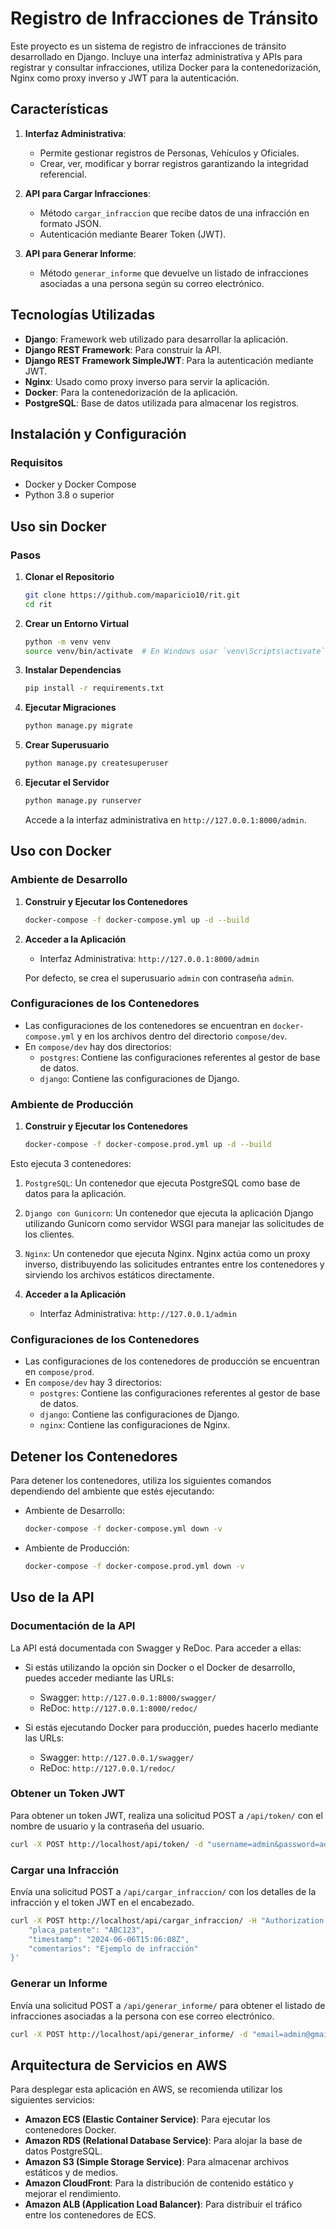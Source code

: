 # Registro de Infracciones de Tránsito

Este proyecto es un sistema de registro de infracciones de tránsito desarrollado en Django. Incluye una interfaz administrativa y APIs para registrar y consultar infracciones, utiliza Docker para la contenedorización, Nginx como proxy inverso y JWT para la autenticación.

## Características

1. **Interfaz Administrativa**:
   - Permite gestionar registros de Personas, Vehículos y Oficiales.
   - Crear, ver, modificar y borrar registros garantizando la integridad referencial.

2. **API para Cargar Infracciones**:
   - Método `cargar_infraccion` que recibe datos de una infracción en formato JSON.
   - Autenticación mediante Bearer Token (JWT).

3. **API para Generar Informe**:
   - Método `generar_informe` que devuelve un listado de infracciones asociadas a una persona según su correo electrónico.

## Tecnologías Utilizadas

- **Django**: Framework web utilizado para desarrollar la aplicación.
- **Django REST Framework**: Para construir la API.
- **Django REST Framework SimpleJWT**: Para la autenticación mediante JWT.
- **Nginx**: Usado como proxy inverso para servir la aplicación.
- **Docker**: Para la contenedorización de la aplicación.
- **PostgreSQL**: Base de datos utilizada para almacenar los registros.

## Instalación y Configuración

### Requisitos

- Docker y Docker Compose
- Python 3.8 o superior

## Uso sin Docker

### Pasos

1. **Clonar el Repositorio**

   ```sh
   git clone https://github.com/maparicio10/rit.git
   cd rit
   ```

2. **Crear un Entorno Virtual**

   ```sh
   python -m venv venv
   source venv/bin/activate  # En Windows usar `venv\Scripts\activate`
   ```

3. **Instalar Dependencias**

   ```sh
   pip install -r requirements.txt
   ```

4. **Ejecutar Migraciones**

   ```sh
   python manage.py migrate
   ```

5. **Crear Superusuario**

   ```sh
   python manage.py createsuperuser
   ```

6. **Ejecutar el Servidor**

   ```sh
   python manage.py runserver
   ```

   Accede a la interfaz administrativa en `http://127.0.0.1:8000/admin`.

## Uso con Docker

### Ambiente de Desarrollo

1. **Construir y Ejecutar los Contenedores**

   ```sh
   docker-compose -f docker-compose.yml up -d --build
   ```

2. **Acceder a la Aplicación**

   - Interfaz Administrativa: `http://127.0.0.1:8000/admin`

   Por defecto, se crea el superusuario `admin` con contraseña `admin`.

### Configuraciones de los Contenedores

- Las configuraciones de los contenedores se encuentran en `docker-compose.yml` y en los archivos dentro del directorio `compose/dev`.
- En `compose/dev` hay dos directorios:
  - `postgres`: Contiene las configuraciones referentes al gestor de base de datos.
  - `django`: Contiene las configuraciones de Django.

### Ambiente de Producción

1. **Construir y Ejecutar los Contenedores**

   ```sh
   docker-compose -f docker-compose.prod.yml up -d --build
   ```

Esto ejecuta 3 contenedores:
1. `PostgreSQL`: Un contenedor que ejecuta PostgreSQL como base de datos para la aplicación.
2. `Django con Gunicorn`: Un contenedor que ejecuta la aplicación Django utilizando Gunicorn como servidor WSGI para manejar las solicitudes de los clientes.
3. `Nginx`: Un contenedor que ejecuta Nginx. Nginx actúa como un proxy inverso, distribuyendo las solicitudes entrantes entre los contenedores y sirviendo los archivos estáticos directamente.


2. **Acceder a la Aplicación**

   - Interfaz Administrativa: `http://127.0.0.1/admin`

### Configuraciones de los Contenedores

- Las configuraciones de los contenedores de producción se encuentran en `compose/prod`.
- En `compose/dev` hay 3 directorios:
  - `postgres`: Contiene las configuraciones referentes al gestor de base de datos.
  - `django`: Contiene las configuraciones de Django.
  - `nginx`: Contiene las configuraciones de Nginx.

## Detener los Contenedores

Para detener los contenedores, utiliza los siguientes comandos dependiendo del ambiente que estés ejecutando:

- Ambiente de Desarrollo:

  ```sh
  docker-compose -f docker-compose.yml down -v
  ```

- Ambiente de Producción:

  ```sh
  docker-compose -f docker-compose.prod.yml down -v
  ```

## Uso de la API

### Documentación de la API

La API está documentada con Swagger y ReDoc. Para acceder a ellas:

- Si estás utilizando la opción sin Docker o el Docker de desarrollo, puedes acceder mediante las URLs:
  - Swagger: `http://127.0.0.1:8000/swagger/`
  - ReDoc: `http://127.0.0.1:8000/redoc/`

- Si estás ejecutando Docker para producción, puedes hacerlo mediante las URLs:
  - Swagger: `http://127.0.0.1/swagger/`
  - ReDoc: `http://127.0.0.1/redoc/`

### Obtener un Token JWT

Para obtener un token JWT, realiza una solicitud POST a `/api/token/` con el nombre de usuario y la contraseña del usuario.

```sh
curl -X POST http://localhost/api/token/ -d "username=admin&password=admin"
```

### Cargar una Infracción

Envía una solicitud POST a `/api/cargar_infraccion/` con los detalles de la infracción y el token JWT en el encabezado.

```sh
curl -X POST http://localhost/api/cargar_infraccion/ -H "Authorization: Bearer <your_token>" -d '{
    "placa_patente": "ABC123",
    "timestamp": "2024-06-06T15:06:08Z",
    "comentarios": "Ejemplo de infracción"
}'
```
### Generar un Informe

Envía una solicitud POST a `/api/generar_informe/` para obtener el listado de infracciones asociadas a la persona con ese correo electrónico.

```sh
curl -X POST http://localhost/api/generar_informe/ -d "email=admin@gmail.com"
```

## Arquitectura de Servicios en AWS

Para desplegar esta aplicación en AWS, se recomienda utilizar los siguientes servicios:

- **Amazon ECS (Elastic Container Service)**: Para ejecutar los contenedores Docker.
- **Amazon RDS (Relational Database Service)**: Para alojar la base de datos PostgreSQL.
- **Amazon S3 (Simple Storage Service)**: Para almacenar archivos estáticos y de medios.
- **Amazon CloudFront**: Para la distribución de contenido estático y mejorar el rendimiento.
- **Amazon ALB (Application Load Balancer)**: Para distribuir el tráfico entre los contenedores de ECS.